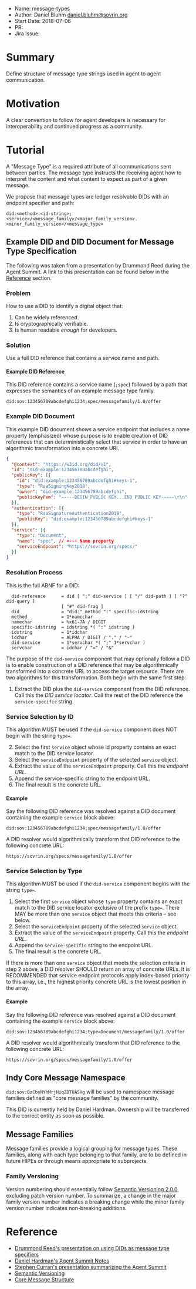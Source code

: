 - Name: message-types
- Author: Daniel Bluhm <daniel.bluhm@sovrin.org>
- Start Date: 2018-07-06
- PR:
- Jira Issue:

# Summary
[summary]: #summary

Define structure of message type strings used in agent to agent communication.

# Motivation
[motivation]: #motivation

A clear convention to follow for agent developers is necessary for interoperability and continued progress as a
community.

# Tutorial
[tutorial]: #tutorial

A "Message Type" is a required attribute of all communications sent between parties. The message type instructs the
receiving agent how to interpret the content and what content to expect as part of a given message.

We propose that message types are ledger resolvable DIDs with an endpoint specifier and path:

```
did:<method>:<id-string>;<service>/<message_family>/<major_family_version>.<minor_family_version>/<message_type>
```

## Example DID and DID Document for Message Type Specification

The following was taken from a presentation by Drummond Reed during the Agent Summit. A link to this presentation can be
found below in the [Reference](#reference) section.

### Problem
How to use a DID to identify a digital object that:

1. Can be widely referenced.
2. Is cryptographically verifiable.
3. Is human readable *enough* for developers.

### Solution
Use a full DID reference that contains a service name and path.

#### Example DID Reference
This DID reference contains a service name (`;spec`) followed by a path that expresses the semantics of an example
message type family.

```
did:sov:123456789abcdefghi1234;spec/messagefamily/1.0/offer
```

### Example DID Document
This example DID document shows a service endpoint that includes a name property (emphasized) whose purpose is to enable
creation of DID references that can deterministically select that service in order to have an algorithmic transformation
into a concrete URI.

```json
{
  "@context": "https://w3id.org/did/v1",
  "id": "did:example:123456789abcdefghi",
  "publicKey": [{
    "id": "did:example:123456789abcdefghi#keys-1",
    "type": "RsaSigningKey2018",
    "owner": "did:example:123456789abcdefghi",
    "publicKeyPem": "-----BEGIN PUBLIC KEY...END PUBLIC KEY-----\r\n"
  }],
  "authentication": [{
    "type": "RsaSignatureAuthentication2018",
    "publicKey": "did:example:123456789abcdefghi#keys-1"
  }],
  "service": [{
    "type": "Document",
    "name": "spec", // <--- Name property
    "serviceEndpoint": "https://sovrin.org/specs/"
  }]
}
```

### Resolution Process
This is the full ABNF for a DID:

```ABNF
  did-reference      = did [ ";" did-service ] [ "/" did-path ] [ "?" did-query ]
                     [ "#" did-frag ]
  did                = "did:" method ":" specific-idstring
  method             = 1*namechar
  namechar           = %x61-7A / DIGIT
  specific-idstring  = idstring *( ":" idstring )
  idstring           = 1*idchar
  idchar             = ALPHA / DIGIT / "." / "-"
  did-service        = 1*servchar *( ";" 1*servchar )
  servchar           = idchar / "=" / "&"
```

The purpose of the `did-service` component that may optionally follow a DID is to enable construction of a DID reference
that may be algorithmically transformed into a concrete URL to access the target resource. There are two algorithms for
this transformation. Both begin with the same first step:

1. Extract the DID plus the `did-service` component from the DID reference. Call this the *DID service locator*. Call
   the rest of the DID reference the `service-specific` string.

### Service Selection by ID
This algorithm MUST be used if the `did-service` component does NOT begin with the string `type=`.

2. Select the first `service` object whose id property contains an exact match to the DID service locator.
3. Select the `serviceEndpoint` property of the selected `service` object.
4. Extract the value of the `serviceEndpoint` property. Call this the *endpoint URL*.
5. Append the service-specific string to the endpoint URL.
6. The final result is the concrete URL.

#### Example
Say the following DID reference was resolved against a DID document containing the example `service` block above:

```
did:sov:123456789abcdefghi1234;spec/messagefamily/1.0/offer
```

A DID resolver would algorithmically transform that DID reference to the following concrete URL:

```
https://sovrin.org/specs/messagefamily/1.0/offer
```

### Service Selection by Type
This algorithm MUST be used if the `did-service` component begins with the string `type=`.

1. Select the first `service` object whose `type` property contains an exact match to the DID service locator exclusive
   of the prefix `type=`. There MAY be more than one `service` object that meets this criteria – see below.
2. Select the `serviceEndpoint` property of the selected `service` object.
3. Extract the value of the `serviceEndpoint` property. Call this the *endpoint URL*.
4. Append the `service-specific` string to the endpoint URL.
5. The final result is the concrete URL.

If there is more than one `service` object that meets the selection criteria in step 2 above, a DID resolver SHOULD
return an array of concrete URLs. It is RECOMMENDED that service endpoint protocols apply index-based priority to this
array, i.e., the highest priority concrete URL is the lowest position in the array.

#### Example
Say the following DID reference was resolved against a DID document containing the example `service` block above:

```
did:sov:123456789abcdefghi1234;type=Document/messagefamily/1.0/offer
```

A DID resolver would algorithmically transform that DID reference to the following concrete URL:

```
https://sovrin.org/specs/messagefamily/1.0/offer
```

## Indy Core Message Namespace
`did:sov:BzCbsNYhMrjHiqZDTUASHg` will be used to namespace message families defined as "core message families" by the
community.

This DID is currently held by Daniel Hardman. Ownership will be transferred to the correct entity as soon as possible.

## Message Families
Message families provide a logical grouping for message types. These families, along with each type belonging to that
family, are to be defined in future HIPEs or through means appropriate to subprojects.

### Family Versioning
Version numbering should essentially follow [Semantic Versioning 2.0.0](https://semver.org/), excluding patch version
number. To summarize, a change in the major family version number indicates a breaking change while the minor family
version number indicates non-breaking additions.

# Reference
[reference]: #reference
- [Drummond Reed's presentation on using DIDs as message type specifiers](https://docs.google.com/document/d/1t-AsCPjvERBZq9l-iXn2xffJwlNfFoQhktfIaMFjN-c/edit#heading=h.x1wbqftasrx2)
- [Daniel Hardman's Agent Summit Notes](http://bit.ly/2KkdWjE)
- [Stephen Curran's presentation summarizing the Agent Summit](https://docs.google.com/presentation/d/1l-po2IKVhXZHKlgpLba2RGq0Md9Rf19lDLEXMKwLdco/edit)
- [Semantic Versioning](https://semver.org)
- [Core Message Structure](https://github.com/hyperledger/indy-hipe/pull/17)
